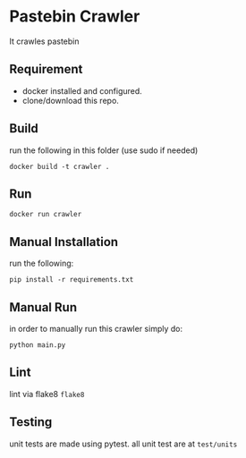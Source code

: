 # Pastebin Crawler
It crawles pastebin
## Requirement
- docker installed and configured.
- clone/download this repo.

## Build
run the following in this folder (use sudo if needed)

`docker build -t crawler .`

## Run

`docker run crawler`

## Manual Installation
run the following:

`pip install -r requirements.txt`

## Manual Run
in order to manually run this crawler simply do:

`python main.py`


## Lint
lint via flake8
`flake8`

## Testing
unit tests are made using pytest.
all unit test are at `test/units`
